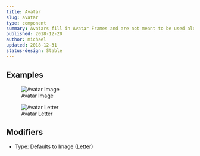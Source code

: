 ```yaml
---
title: Avatar
slug: avatar
type: component
summary: Avatars fill in Avatar Frames and are not meant to be used alone. An Avatar can be one of two types&#58; Image (i.e. Account logo or Contacts photo), or Letter if no Image is present. Image avatars are unstyled 1:1 images, while Letter avatars have basic text and background styling. To add border radius, indicators, or increase the size of an avatar, use the Avatar Frame component. Avatar Letters change based on Size which is inherited from the Avatar Frame. One letter is used if only account domain or email address is available. Two letters are used for first and last name for contacts, and two first words of an account. If an account has a single-word name, one letter would show. For example, "Sigstr" would show an S, if no image is available. Conversely, "Sigstr Inc." would show SI.
published: 2018-12-20
author: michael
updated: 2018-12-31
status-design: Stable
---
```


##  Examples

<figure>
    <img src="/static/images/avatar-image-account.png" alt="Avatar Image">
    <figcaption>Avatar Image</figcaption>
</figure>

<figure>
    <img src="/static/images/avatar-letter.png" alt="Avatar Letter">
    <figcaption>Avatar Letter</figcaption>
</figure>

## Modifiers
* Type: Defaults to Image (Letter)